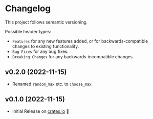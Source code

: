# Changelog

This project follows semantic versioning.

Possible header types:

- `Features` for any new features added, or for backwards-compatible
  changes to existing functionality.
- `Bug Fixes` for any bug fixes.
- `Breaking Changes` for any backwards-incompatible changes.

## v0.2.0 (2022-11-15)

- Renamed `random_max` etc. to `choose_max`

[crates.io]: https://crates.io/crates/kindness

## v0.1.0 (2022-11-15)

- Initial Release on [crates.io] :tada:

[crates.io]: https://crates.io/crates/kindness
